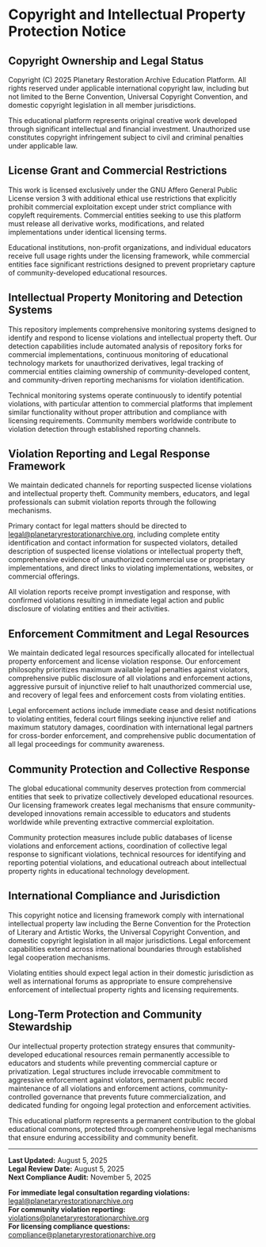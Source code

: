 # Copyright and Intellectual Property Protection Notice

## Copyright Ownership and Legal Status

Copyright (C) 2025 Planetary Restoration Archive Education Platform. All rights reserved under applicable international copyright law, including but not limited to the Berne Convention, Universal Copyright Convention, and domestic copyright legislation in all member jurisdictions.

This educational platform represents original creative work developed through significant intellectual and financial investment. Unauthorized use constitutes copyright infringement subject to civil and criminal penalties under applicable law.

## License Grant and Commercial Restrictions

This work is licensed exclusively under the GNU Affero General Public License version 3 with additional ethical use restrictions that explicitly prohibit commercial exploitation except under strict compliance with copyleft requirements. Commercial entities seeking to use this platform must release all derivative works, modifications, and related implementations under identical licensing terms.

Educational institutions, non-profit organizations, and individual educators receive full usage rights under the licensing framework, while commercial entities face significant restrictions designed to prevent proprietary capture of community-developed educational resources.

## Intellectual Property Monitoring and Detection Systems

This repository implements comprehensive monitoring systems designed to identify and respond to license violations and intellectual property theft. Our detection capabilities include automated analysis of repository forks for commercial implementations, continuous monitoring of educational technology markets for unauthorized derivatives, legal tracking of commercial entities claiming ownership of community-developed content, and community-driven reporting mechanisms for violation identification.

Technical monitoring systems operate continuously to identify potential violations, with particular attention to commercial platforms that implement similar functionality without proper attribution and compliance with licensing requirements. Community members worldwide contribute to violation detection through established reporting channels.

## Violation Reporting and Legal Response Framework

We maintain dedicated channels for reporting suspected license violations and intellectual property theft. Community members, educators, and legal professionals can submit violation reports through the following mechanisms.

Primary contact for legal matters should be directed to legal@planetaryrestorationarchive.org, including complete entity identification and contact information for suspected violators, detailed description of suspected license violations or intellectual property theft, comprehensive evidence of unauthorized commercial use or proprietary implementations, and direct links to violating implementations, websites, or commercial offerings.

All violation reports receive prompt investigation and response, with confirmed violations resulting in immediate legal action and public disclosure of violating entities and their activities.

## Enforcement Commitment and Legal Resources

We maintain dedicated legal resources specifically allocated for intellectual property enforcement and license violation response. Our enforcement philosophy prioritizes maximum available legal penalties against violators, comprehensive public disclosure of all violations and enforcement actions, aggressive pursuit of injunctive relief to halt unauthorized commercial use, and recovery of legal fees and enforcement costs from violating entities.

Legal enforcement actions include immediate cease and desist notifications to violating entities, federal court filings seeking injunctive relief and maximum statutory damages, coordination with international legal partners for cross-border enforcement, and comprehensive public documentation of all legal proceedings for community awareness.

## Community Protection and Collective Response

The global educational community deserves protection from commercial entities that seek to privatize collectively developed educational resources. Our licensing framework creates legal mechanisms that ensure community-developed innovations remain accessible to educators and students worldwide while preventing extractive commercial exploitation.

Community protection measures include public databases of license violations and enforcement actions, coordination of collective legal response to significant violations, technical resources for identifying and reporting potential violations, and educational outreach about intellectual property rights in educational technology development.

## International Compliance and Jurisdiction

This copyright notice and licensing framework comply with international intellectual property law including the Berne Convention for the Protection of Literary and Artistic Works, the Universal Copyright Convention, and domestic copyright legislation in all major jurisdictions. Legal enforcement capabilities extend across international boundaries through established legal cooperation mechanisms.

Violating entities should expect legal action in their domestic jurisdiction as well as international forums as appropriate to ensure comprehensive enforcement of intellectual property rights and licensing requirements.

## Long-Term Protection and Community Stewardship

Our intellectual property protection strategy ensures that community-developed educational resources remain permanently accessible to educators and students while preventing commercial capture or privatization. Legal structures include irrevocable commitment to aggressive enforcement against violators, permanent public record maintenance of all violations and enforcement actions, community-controlled governance that prevents future commercialization, and dedicated funding for ongoing legal protection and enforcement activities.

This educational platform represents a permanent contribution to the global educational commons, protected through comprehensive legal mechanisms that ensure enduring accessibility and community benefit.

---

**Last Updated:** August 5, 2025  
**Legal Review Date:** August 5, 2025  
**Next Compliance Audit:** November 5, 2025

**For immediate legal consultation regarding violations:** legal@planetaryrestorationarchive.org  
**For community violation reporting:** violations@planetaryrestorationarchive.org  
**For licensing compliance questions:** compliance@planetaryrestorationarchive.org
